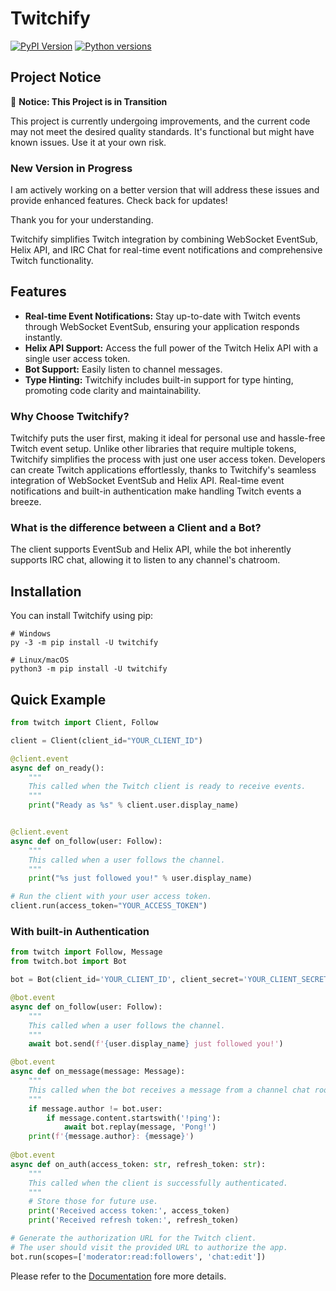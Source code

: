 # Twitchify 

[![PyPI Version](https://img.shields.io/pypi/v/twitchify)](https://pypi.org/project/twitchify)
[![Python versions](https://img.shields.io/pypi/pyversions/twitchify)](https://pypi.org/project/twitchify)

## Project Notice

🚧 **Notice: This Project is in Transition**

This project is currently undergoing improvements, and the current code may not meet the desired quality standards. It's functional but might have known issues. Use it at your own risk.

### New Version in Progress

I am actively working on a better version that will address these issues and provide enhanced features. Check back for updates!

Thank you for your understanding.

Twitchify simplifies Twitch integration by combining WebSocket EventSub, Helix API, and IRC Chat for real-time event notifications and comprehensive Twitch functionality.

## Features
- **Real-time Event Notifications:** Stay up-to-date with Twitch events through WebSocket EventSub, ensuring your application responds instantly.
- **Helix API Support:** Access the full power of the Twitch Helix API with a single user access token.
- **Bot Support:** Easily listen to channel messages.
- **Type Hinting:** Twitchify includes built-in support for type hinting, promoting code clarity and maintainability.

### Why Choose Twitchify?
Twitchify puts the user first, making it ideal for personal use and hassle-free Twitch event setup. Unlike other libraries that require multiple tokens, Twitchify simplifies the process with just one user access token.
Developers can create Twitch applications effortlessly, thanks to Twitchify's seamless integration of WebSocket EventSub and Helix API. Real-time event notifications and built-in authentication make handling Twitch events a breeze.

### What is the difference between a Client and a Bot?
The client supports EventSub and Helix API, while the bot inherently supports IRC chat, allowing it to listen to any channel's chatroom.

## Installation
You can install Twitchify using pip:

```shell
# Windows
py -3 -m pip install -U twitchify

# Linux/macOS
python3 -m pip install -U twitchify
```

## Quick Example
```python
from twitch import Client, Follow

client = Client(client_id="YOUR_CLIENT_ID")

@client.event
async def on_ready():
    """
    This called when the Twitch client is ready to receive events.
    """
    print("Ready as %s" % client.user.display_name)


@client.event
async def on_follow(user: Follow):
    """
    This called when a user follows the channel.
    """
    print("%s just followed you!" % user.display_name)

# Run the client with your user access token.
client.run(access_token="YOUR_ACCESS_TOKEN")
```

### With built-in Authentication

```python
from twitch import Follow, Message
from twitch.bot import Bot

bot = Bot(client_id='YOUR_CLIENT_ID', client_secret='YOUR_CLIENT_SECRET')

@bot.event
async def on_follow(user: Follow):
    """
    This called when a user follows the channel.
    """
    await bot.send(f'{user.display_name} just followed you!')

@bot.event
async def on_message(message: Message):
    """
    This called when the bot receives a message from a channel chat room.
    """
    if message.author != bot.user:
        if message.content.startswith('!ping'):
            await bot.replay(message, 'Pong!')
    print(f'{message.author}: {message}')
    
@bot.event
async def on_auth(access_token: str, refresh_token: str):
    """
    This called when the client is successfully authenticated.
    """
    # Store those for future use.
    print('Received access token:', access_token)
    print('Received refresh token:', refresh_token)

# Generate the authorization URL for the Twitch client.
# The user should visit the provided URL to authorize the app.
bot.run(scopes=['moderator:read:followers', 'chat:edit'])
```

Please refer to the [Documentation](https://twitchify.readthedocs.io/en/latest/) fore more details.
